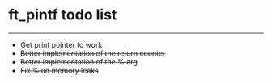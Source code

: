# ft_pintf todo list
---
* Get print pointer to work
* ~~Better implementation of the return counter~~
* ~~Better implementation of the % arg~~
* ~~Fix %iud memory leaks~~

